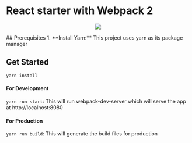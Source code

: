 # React starter with Webpack 2
<p align="center"><img src="https://geeks.wego.com/content/images/2015/12/react-webpack-1.png"/></p>
## Prerequisites
1. **Install Yarn:** This project uses yarn as its package manager

## Get Started
`yarn install`

#### For Development
`yarn run start`: This will run webpack-dev-server which will serve the app at http://localhost:8080

#### For Production
`yarn run build`: This will generate the build files for production
